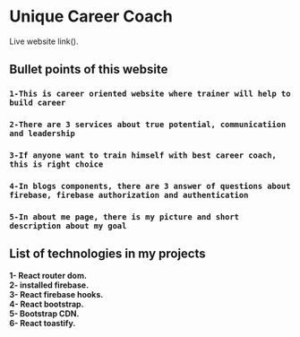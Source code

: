 # Unique Career Coach

Live website link().

## Bullet points of this website

### `1-This is career oriented website where trainer will help to build career`
### `2-There are 3 services about true potential, communicatiion and leadership`
### `3-If anyone want to train himself with best career coach, this is right choice`
### `4-In blogs components, there are 3 answer of questions about firebase, firebase authorization and authentication`

### `5-In about me page, there is my picture and short description about my goal`


## List of technologies in my projects

**1- React router dom.**\
**2- installed firebase.**\
**3- React firebase hooks.**\
**4- React bootstrap.**\
**5- Bootstrap CDN.**\
**6- React toastify.**
